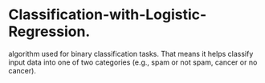 # Classification-with-Logistic-Regression.
algorithm used for binary classification tasks. That means it helps classify input data into one of two categories (e.g., spam or not spam, cancer or no cancer).
